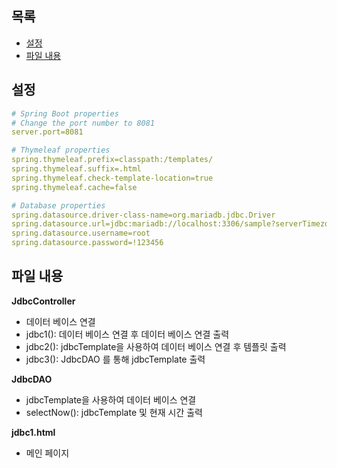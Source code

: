 ## 목록
- [설정](#설정)
- [파일 내용](#파일-내용)

## 설정
```yaml
# Spring Boot properties
# Change the port number to 8081
server.port=8081

# Thymeleaf properties
spring.thymeleaf.prefix=classpath:/templates/
spring.thymeleaf.suffix=.html
spring.thymeleaf.check-template-location=true
spring.thymeleaf.cache=false

# Database properties
spring.datasource.driver-class-name=org.mariadb.jdbc.Driver
spring.datasource.url=jdbc:mariadb://localhost:3306/sample?serverTimezone=UTC
spring.datasource.username=root
spring.datasource.password=!123456
```

## 파일 내용
**JdbcController**
- 데이터 베이스 연결
- jdbc1(): 데이터 베이스 연결 후 데이터 베이스 연결 출력
- jdbc2(): jdbcTemplate을 사용하여 데이터 베이스 연결 후 템플릿 출력
- jdbc3(): JdbcDAO 를 통해 jdbcTemplate 출력

**JdbcDAO**
- jdbcTemplate을 사용하여 데이터 베이스 연결
- selectNow(): jdbcTemplate 및 현재 시간 출력

**jdbc1.html**
- 메인 페이지
